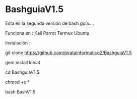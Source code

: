 # BashguiaV1.5
Esta es la segunda versión de bash guía....

Funciona en :
Kali
Parrot
Termux
Ubuntu

Instalación :

git clone https://github.com/piratainformatico2/BashguiaV1.5

gem install lolcat

cd BashguiaV1.5

chmod +x *

bash BashV1.5
